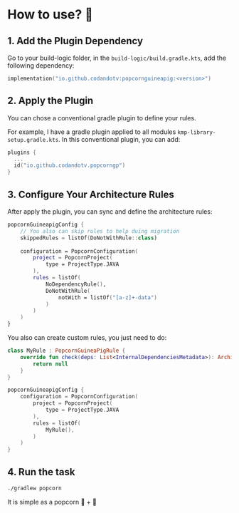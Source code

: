 # How to use? 🤔

## 1. Add the Plugin Dependency

Go to your build-logic folder, in the `build-logic/build.gradle.kts`, add the following dependency:

```kotlin
implementation("io.github.codandotv:popcornguineapig:<version>")
```

## 2. Apply the Plugin

You can chose a conventional gradle plugin to define your rules. 

For example, I have a gradle plugin applied to all modules `kmp-library-setup.gradle.kts`. In this conventional plugin, you can add:

```kotlin
plugins {
  ...
  id("io.github.codandotv.popcorngp")
}
```

## 3. Configure Your Architecture Rules

After apply the plugin, you can sync and define the architecture rules:

```kotlin
popcornGuineapigConfig {
    // You also can skip rules to help duing migration
    skippedRules = listOf(DoNotWithRule::class)
    
    configuration = PopcornConfiguration(
        project = PopcornProject(
            type = ProjectType.JAVA
        ),
        rules = listOf(
            NoDependencyRule(),
            DoNotWithRule(
                notWith = listOf("[a-z]+-data")
            )
        )
    )
}
```

You also can create custom rules, you just need to do:

```kotlin
class MyRule : PopcornGuineaPigRule {
    override fun check(deps: List<InternalDependenciesMetadata>): ArchitectureViolationError? {
        return null
    }
}

popcornGuineapigConfig {
    configuration = PopcornConfiguration(
        project = PopcornProject(
            type = ProjectType.JAVA
        ),
        rules = listOf(
            MyRule(),
        )
    )
}
```

## 4. **Run the task**

```sh
./gradlew popcorn
```

It is simple as a popcorn 🍿 + 🐹
